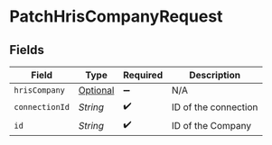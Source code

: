 # PatchHrisCompanyRequest


## Fields

| Field                                                       | Type                                                        | Required                                                    | Description                                                 |
| ----------------------------------------------------------- | ----------------------------------------------------------- | ----------------------------------------------------------- | ----------------------------------------------------------- |
| `hrisCompany`                                               | [Optional<HrisCompany>](../../models/shared/HrisCompany.md) | :heavy_minus_sign:                                          | N/A                                                         |
| `connectionId`                                              | *String*                                                    | :heavy_check_mark:                                          | ID of the connection                                        |
| `id`                                                        | *String*                                                    | :heavy_check_mark:                                          | ID of the Company                                           |